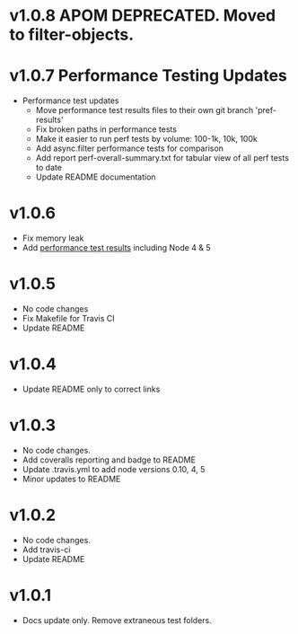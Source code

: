# v1.0.8 APOM DEPRECATED.  Moved to filter-objects. 

# v1.0.7 Performance Testing Updates
- Performance test updates
  - Move performance test results files to their own git branch 'pref-results'
  - Fix broken paths in performance tests 
  - Make it easier to run perf tests by volume: 100-1k, 10k, 100k
  - Add async.filter performance tests for comparison
  - Add report perf-overall-summary.txt for tabular view of all perf tests to date
  - Update README documentation

# v1.0.6
- Fix memory leak 
- Add [performance test results](https://github.com/tonybranfort/apom/tree/master/performance/results) including Node 4 & 5

# v1.0.5
- No code changes
- Fix Makefile for Travis CI
- Update README

# v1.0.4
- Update README only to correct links 

# v1.0.3
- No code changes.
- Add coveralls reporting and badge to README
- Update .travis.yml to add node versions 0.10, 4, 5
- Minor updates to README

# v1.0.2
- No code changes.  
- Add travis-ci
- Update README

# v1.0.1
- Docs update only.  Remove extraneous test folders. 
